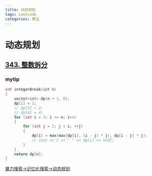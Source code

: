 ```yaml
---
title: 动态规划
tags: Leetcode
categories: 算法
---
```


# 动态规划

## [343. 整数拆分](https://leetcode-cn.com/problems/integer-break/)

### mytip

```c++
int integerBreak(int n)
{
    vector<int> dp(n + 1, 0);
    dp[2] = 1;
    // dp[3] = 2;
    // dp[4] = 4;
    for (int i = 3; i <= n; i++)
    {
        for (int j = 2; j < i; ++j)
        {
            dp[i] = max(max(dp[i], (i - j) * j), dp[i - j] * j);
            // cout << i << " " << dp[i] << endl;
        }
    }
    return dp[n];
}
```

[暴力搜索->记忆化搜索->动态规划](https://leetcode-cn.com/problems/integer-break/solution/bao-li-sou-suo-ji-yi-hua-sou-suo-dong-tai-gui-hua-/)